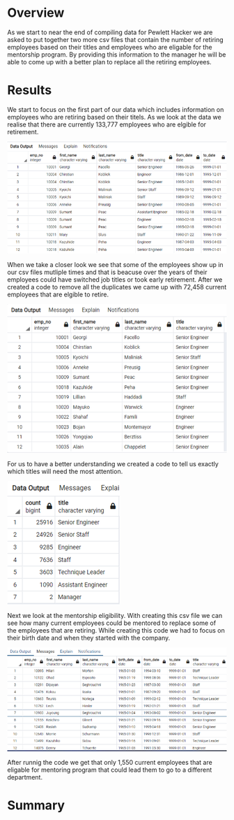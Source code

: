 # Overview 

As we start to near the end of compiling data for Pewlett Hacker we are asked to put together two more csv files that contain the number of retiring employees based on their titles and employees who are eligable for the mentorship program. By providing this information to the manager he will be able to come up with a better plan to replace all the retiring employees.

# Results 

We start to focus on the first part of our data which includes information on employees who are retiring based on their titels. As we look at the data we realise that there are currently 
133,777 employees who are elgible for retirement. 

![CODE1](Images/retirement_titles.png)

When we take a closer look we see that some of the employees show up in our csv files mutliple times and that is beacuse over the years of their employees could have switched job titles or took early retirement. After we created a code to remove all the duplicates we came up with 72,458 current employees that are elgible to retire.

![CODE1](Images/unique_titles.png)

For us to have a better understanding we created a code to tell us exactly which titles will need the most attention. 

![CODE1](Images/retiring_titles.png)

Next we look at the mentorship eligibility. With creating this csv file we can see how many current employees could be mentored to replace some of the employees that are retiring. While creating this code we had to focus on their birth date and when they started with the company. 

![CODE1](Images/mentorship_eligibilty.png)

After runnig the code we get that only 1,550 current employees that are eligable for mentoring program that could lead them to go to a different department. 

# Summary 


